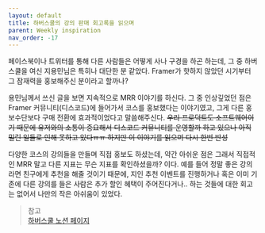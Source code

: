 ```yaml
---
layout: default
title: 하버스쿨의 강의 판매 회고록을 읽으며
parent: Weekly inspiration
nav_order: -17
---
```



페이스북이나 트위터를 통해 다른 사람들은 어떻게 사나 구경을 하곤 하는데, 그 중 하버스쿨을 여신 지용민님은 특히나 대단한 분 같았다. Framer가 핫하지 않았던 시기부터 그 잠재력을 홍보해주신 분이라고 할까나?

용민님께서 쓰신 글을 보면 지속적으로 MRR 이야기를 하신다. 그 중 인상깊었던 점은 Framer 커뮤니티(디스코드)에 들어가서 코스를 홍보했다는 이야기였고, 그게 다른 홍보수단보다 구매 전환에 효과적이었다고 말씀해주신다.
~~우리 프로덕트도 소프트웨어이기 때문에 유저와의 소통이 중요해서 디스코드 커뮤니티를 운영할까 하고 있으나 아직 밀린 일들로 인해 못하고 있다ㅠㅠ 하지만 이 이야기를 읽으며 다시 한번 반성~~

다양한 코스의 강의들을 만들며 직접 홍보도 하셨는데, 약간 아쉬운 점은 그래서 직접적인 MRR 말고 다른 지표는 무슨 지표를 확인하셨을까? 이다. 예를 들어 정말 좋은 강의라면 친구에게 추천을 해줄 것이기 때문에, 지인 추천 이벤트를 진행하거나 혹은 이미 기존에 다른 강의를 들은 사람은 추가 할인 혜택이 주어진다거나.. 하는 것들에 대한 회고는 없어서 나만의 작은 아쉬움이 있었다. 


> 참고<br>
> [하버스쿨 노션 페이지](https://ruucm.notion.to/harbor-school-2021?fbclid=IwAR0gv1JJl3kIuUBhGY4MNs9NP0BRhILjJquxw2dsuc1sso9dcPwiHpA_hhE)